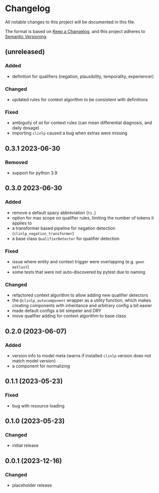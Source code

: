 # Changelog

All notable changes to this project will be documented in this file.

The format is based on [Keep a Changelog](https://keepachangelog.com/en/1.0.0/),
and this project adheres to [Semantic Versioning](https://semver.org/spec/v2.0.0.html).

## (unreleased)

### Added
- definition for qualifiers (negation, plausibility, temporality, experiencer)

### Changed

- updated rules for context algorithm to be consistent with definitions

### Fixed

- ambiguity of `dd` for context rules (can mean differential diagnosis, and daily dosage) 
- importing `clinlp` caused a bug when extras were missing


## 0.3.1 2023-06-30

### Removed
- support for python 3.9

## 0.3.0 2023-06-30

### Added

- remove a default spacy abbreviation (`ts.`)
- option for max scope on qualifier rules, limiting the number of tokens it applies to
- a transformer based pipeline for negation detection (`clinlp_negation_transformer`)
- a base class `QualifierDetector` for qualifier detection

### Fixed

- issue where entity and context trigger were overlapping (e.g. `geen eetlust`)
- some tests that were not auto-discovered by pytest due to naming

### Changed
- refactored context algorithm to allow adding new qualifier detectors
- the `@clinlp_autocomponent` wrapper as a utility function, which makes creating components with inheritance and arbitrary config a bit easier
- made default configs a bit simpeler and DRY
- move qualifier adding for context algorithm to base class

## 0.2.0 (2023-06-07)

### Added

- version info to model meta (warns if installed `clinlp` version does not match model version)
- a component for normalizing 

## 0.1.1 (2023-05-23)

### Fixed

- bug with resource loading


## 0.1.0 (2023-05-23)

### Changed

- initial release

## 0.0.1 (2023-12-16)

### Changed

- placeholder release
